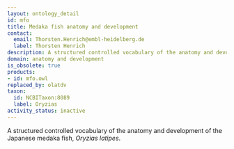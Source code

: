 ```yaml
---
layout: ontology_detail
id: mfo
title: Medaka fish anatomy and development
contact:
  email: Thorsten.Henrich@embl-heidelberg.de
  label: Thorsten Henrich
description: A structured controlled vocabulary of the anatomy and development of the Japanese medaka fish, <i>Oryzias latipes</i>.
domain: anatomy and development
is_obsolete: true
products:
- id: mfo.owl
replaced_by: olatdv
taxon:
  id: NCBITaxon:8089
  label: Oryzias
activity_status: inactive
---
```


A structured controlled vocabulary of the anatomy and development of the Japanese medaka fish, <i>Oryzias latipes</i>.
